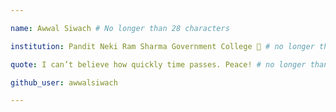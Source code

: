```yaml
---

name: Awwal Siwach # No longer than 28 characters

institution: Pandit Neki Ram Sharma Government College 🚩 # no longer than 58 characters

quote: I can’t believe how quickly time passes. Peace! # no longer than 100 characters, avoid using quotes(") to guarantee the format remains the same.

github_user: awwalsiwach 

---
```

